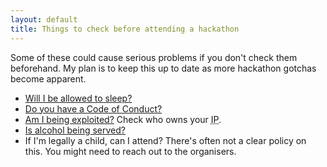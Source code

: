 ```yaml
---
layout: default
title: Things to check before attending a hackathon
---
```


Some of these could cause serious problems if you don't check them beforehand.
My plan is to keep this up to date as more hackathon gotchas become apparent.

* [Will I be allowed to sleep?](https://twitter.com/jamesbrks/status/528297506976059392)
* [Do you have a Code of Conduct?](http://www.ashedryden.com/blog/codes-of-conduct-101-faq)
* [Am I being exploited?](http://jamiemsmyth.blogspot.co.uk/2013/01/corporate-hackathons-fine-line-between.html) Check who owns your <abbr title="Intellectual Property">IP</abbr>.
* [Is alcohol being served?](https://modelviewculture.com/pieces/alcohol-and-inclusivity-planning-tech-events-with-non-alcoholic-options)
* If I'm legally a child, can I attend? There's often not a clear policy on this. You might need to reach out to the organisers.
